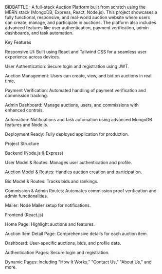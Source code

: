 BIDBATTLE :  A full-stack Auction Platform built from scratch using the MERN stack (MongoDB, Express, React, Node.js). This project showcases a fully functional, responsive, and real-world auction website where users can create, manage, and participate in auctions. The platform also includes advanced features like user authentication, payment verification, admin dashboards, and task automation.


Key Features

Responsive UI: Built using React and Tailwind CSS for a seamless user experience across devices.

User Authentication: Secure login and registration using JWT.

Auction Management: Users can create, view, and bid on auctions in real time.

Payment Verification: Automated handling of payment verification and commission tracking.

Admin Dashboard: Manage auctions, users, and commissions with enhanced controls.

Automation: Notifications and task automation using advanced MongoDB features and Node.js.

Deployment Ready: Fully deployed application for production.



Project Structure


Backend (Node.js & Express)

User Model & Routes: Manages user authentication and profile.

Auction Model & Routes: Handles auction creation and participation.

Bid Model & Routes: Tracks bids and rankings.

Commission & Admin Routes: Automates commission proof verification and admin functionalities.

Mailer: Node Mailer setup for notifications.



Frontend (React.js)

Home Page: Highlight auctions and features.

Auction Item Detail Page: Comprehensive details for each auction item.

Dashboard: User-specific auctions, bids, and profile data.

Authentication Pages: Secure login and registration.

Dynamic Pages: Including "How It Works," "Contact Us," "About Us," and more.

